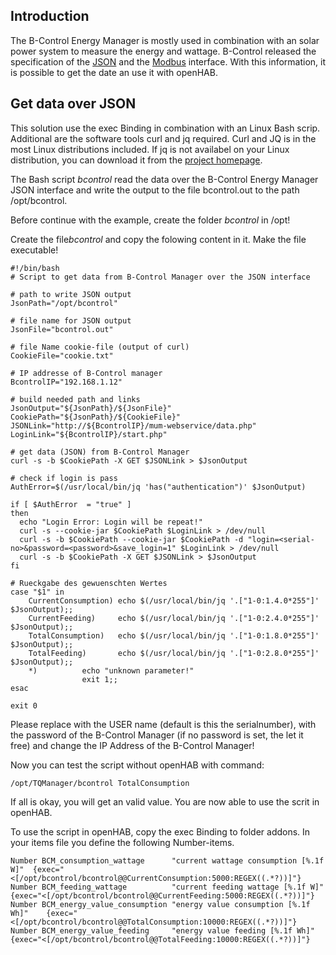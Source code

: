 ## Introduction
The B-Control Energy Manager is mostly used in combination with an solar power system to measure the energy and wattage.
B-Control released the specification of the
[JSON](http://www.b-control.com/fileadmin/Webdata/b-control/Uploads/Energiemanagement_PDF/B-control_Energy_Manager_-_JSON-API_0100.pdf)
and the
[Modbus](http://www.b-control.com/fileadmin/Webdata/b-control/Uploads/Energiemanagement_PDF/B-control_Energy_Manager_Modbus_Master.0100.pdf)
interface. With this information, it is possible to get the date an use it with openHAB.

## Get data over JSON
This solution use the exec Binding in combination with an Linux Bash scrip.
Additional are the software tools curl and jq required.
Curl and JQ is in the most Linux distributions included. If jq is not availabel on your Linux distribution,
you can download it from the [project homepage](http://stedolan.github.io/jq/).

The Bash script *bcontrol* read the data over the B-Control Energy Manager JSON interface and write the output to the file bcontrol.out
to the path /opt/bcontrol.  

Before continue with the example, create the folder *bcontrol* in /opt!  

Create the file*bcontrol* and copy the folowing content in it. Make the file executable!  

```
#!/bin/bash
# Script to get data from B-Control Manager over the JSON interface

# path to write JSON output
JsonPath="/opt/bcontrol"

# file name for JSON output
JsonFile="bcontrol.out"

# file Name cookie-file (output of curl)
CookieFile="cookie.txt"

# IP addresse of B-Control manager
BcontrolIP="192.168.1.12"

# build needed path and links
JsonOutput="${JsonPath}/${JsonFile}"
CookiePath="${JsonPath}/${CookieFile}"
JSONLink="http://${BcontrolIP}/mum-webservice/data.php"
LoginLink="${BcontrolIP}/start.php"

# get data (JSON) from B-Control Manager
curl -s -b $CookiePath -X GET $JSONLink > $JsonOutput

# check if login is pass
AuthError=$(/usr/local/bin/jq 'has("authentication")' $JsonOutput)

if [ $AuthError  = "true" ]
then
  echo "Login Error: Login will be repeat!"
  curl -s --cookie-jar $CookiePath $LoginLink > /dev/null
  curl -s -b $CookiePath --cookie-jar $CookiePath -d "login=<serial-no>&password=<password>&save_login=1" $LoginLink > /dev/null
  curl -s -b $CookiePath -X GET $JSONLink > $JsonOutput
fi

# Rueckgabe des gewuenschten Wertes
case "$1" in
	CurrentConsumption)	echo $(/usr/local/bin/jq '.["1-0:1.4.0*255"]' $JsonOutput);;
	CurrentFeeding)		echo $(/usr/local/bin/jq '.["1-0:2.4.0*255"]' $JsonOutput);;
	TotalConsumption)	echo $(/usr/local/bin/jq '.["1-0:1.8.0*255"]' $JsonOutput);;
	TotalFeeding)		echo $(/usr/local/bin/jq '.["1-0:2.8.0*255"]' $JsonOutput);;
	*)			echo "unknown parameter!"
				exit 1;;
esac

exit 0
```  

Please replace <serial-no> with the USER name (default is this the serialnumber), <password> with the password of the B-Control Manager (if no password is set, the let it free) and change the IP Address of the B-Control Manager!  


Now you can test the script without openHAB with command:  
```
/opt/TQManager/bcontrol TotalConsumption
```  

If all is okay, you will get an valid value. You are now able to use the scrit in openHAB.  

To use the script in openHAB, copy the exec Binding to folder addons. In your items file you define the following Number-items.  

```
Number BCM_consumption_wattage		"current wattage consumption [%.1f W]"	{exec="<[/opt/bcontrol/bcontrol@@CurrentConsumption:5000:REGEX((.*?))]"}
Number BCM_feeding_wattage		    "current feeding wattage [%.1f W]"	    {exec="<[/opt/bcontrol/bcontrol@@CurrentFeeding:5000:REGEX((.*?))]"}
Number BCM_energy_value_consumption	"energy value consumption [%.1f Wh]"	{exec="<[/opt/bcontrol/bcontrol@@TotalConsumption:10000:REGEX((.*?))]"}
Number BCM_energy_value_feeding		"energy value feeding [%.1f Wh]"	    {exec="<[/opt/bcontrol/bcontrol@@TotalFeeding:10000:REGEX((.*?))]"}
```


